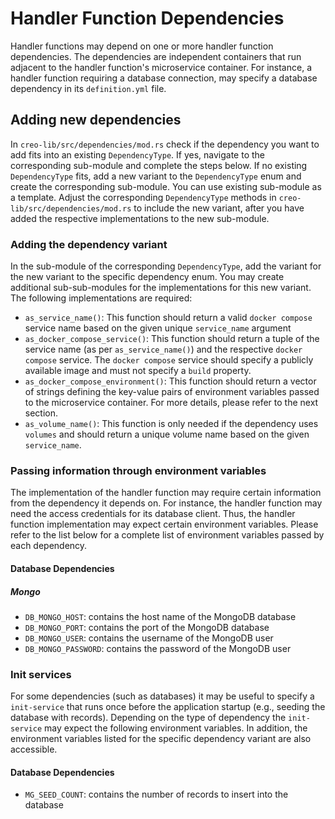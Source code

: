 # Handler Function Dependencies

Handler functions may depend on one or more handler function dependencies. The dependencies are independent containers
that run adjacent to the handler function's microservice container. For instance, a handler function requiring a
database connection, may specify a database dependency in its `definition.yml` file.

## Adding new dependencies

In `creo-lib/src/dependencies/mod.rs` check if the dependency you want to add fits into an existing `DependencyType`.
If yes, navigate to the corresponding sub-module and complete the steps below. If no existing `DependencyType` fits,
add a new variant to the `DependencyType` enum and create the corresponding sub-module. You can use existing sub-module
as a template. Adjust the corresponding `DependencyType` methods in `creo-lib/src/dependencies/mod.rs` to include the
new variant, after you have added the respective implementations to the new sub-module.

### Adding the dependency variant

In the sub-module of the corresponding `DependencyType`, add the variant for the new variant to the specific dependency
enum. You may create additional sub-sub-modules for the implementations for this new variant. The following
implementations are required:

- `as_service_name()`: This function should return a valid `docker compose` service name based on the given unique
  `service_name` argument
- `as_docker_compose_service()`: This function should return a tuple of the service name (as per `as_service_name()`) and
  the respective `docker compose` service. The `docker compose` service should specify a publicly available image and must
  not specify a `build` property.
- `as_docker_compose_environment()`: This function should return a vector of strings defining the key-value pairs of
  environment variables passed to the microservice container. For more details, please refer to the next section.
- `as_volume_name()`: This function is only needed if the dependency uses `volumes` and should return a unique volume
  name based on the given `service_name`.

### Passing information through environment variables

The implementation of the handler function may require certain information from the dependency it depends on. For
instance, the handler function may need the access credentials for its database client. Thus, the handler function
implementation may expect certain environment variables. Please refer to the list below for a complete list of
environment variables passed by each dependency.

#### Database Dependencies

##### Mongo

- `DB_MONGO_HOST`: contains the host name of the MongoDB database
- `DB_MONGO_PORT`: contains the port of the MongoDB database
- `DB_MONGO_USER`: contains the username of the MongoDB user
- `DB_MONGO_PASSWORD`: contains the password of the MongoDB user

### Init services

For some dependencies (such as databases) it may be useful to specify a `init-service` that runs once before the
application startup (e.g., seeding the database with records). Depending on the type of dependency the `init-service`
may expect the following environment variables. In addition, the environment variables listed for the specific
dependency variant are also accessible.

#### Database Dependencies

- `MG_SEED_COUNT`: contains the number of records to insert into the database
